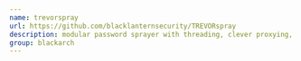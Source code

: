 ```yaml
---
name: trevorspray
url: https://github.com/blacklanternsecurity/TREVORspray
description: modular password sprayer with threading, clever proxying, loot modules, and more! URL : https://github.com/blacklanternsecurity/TREVORspray Groups : blackarch blackarch-cracker
group: blackarch
---
```

